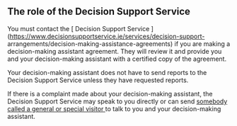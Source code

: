 ##  The role of the Decision Support Service

You must contact the [ Decision Support Service
](https://www.decisionsupportservice.ie/services/decision-support-
arrangements/decision-making-assistance-agreements) if you are making a
decision-making assistant agreement. They will review it and provide you and
your decision-making assistant with a certified copy of the agreement.

Your decision-making assistant does not have to send reports to the Decision
Support Service unless they have requested reports.

If there is a complaint made about your decision-making assistant, the
Decision Support Service may speak to you directly or can send [ somebody
called a general or special visitor
](https://decisionsupportservice.ie/services/decision-support-service-panels)
to talk to you and your decision-making assistant.
